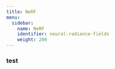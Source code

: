 ```yaml
---
title: NeRF
menu:
  sidebar:
    name: NeRF
    identifier: neural-radiance-fields
    weight: 200
---
```


### test